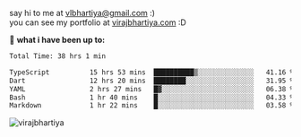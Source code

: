 say hi to me at [vlbhartiya@gmail.com](mailto:vlbhartiya@gmail.com) :)<br/>
you can see my portfolio at [virajbhartiya.com](https://virajbhartiya.com) :D<br/>


🚀 **what i have been up to:**

<!--START_SECTION:waka-->

```txt
Total Time: 38 hrs 1 min

TypeScript          15 hrs 53 mins  ██████████▒░░░░░░░░░░░░░░   41.16 %
Dart                12 hrs 20 mins  ████████░░░░░░░░░░░░░░░░░   31.95 %
YAML                2 hrs 27 mins   █▓░░░░░░░░░░░░░░░░░░░░░░░   06.38 %
Bash                1 hr 40 mins    █░░░░░░░░░░░░░░░░░░░░░░░░   04.33 %
Markdown            1 hr 22 mins    █░░░░░░░░░░░░░░░░░░░░░░░░   03.58 %
```

<!--END_SECTION:waka-->

<p align="left"> <img src="https://komarev.com/ghpvc/?username=virajbhartiya&color=blue" alt="virajbhartiya" /> </p>
